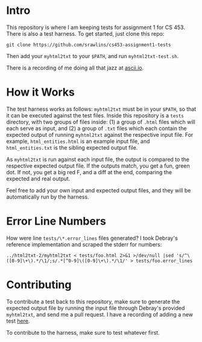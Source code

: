 Intro
=====

This repository is where I am keeping tests for assignment 1 for CS 453. There is also a test harness. To get started, just clone this repo:

    git clone https://github.com/srawlins/cs453-assignment1-tests

Then add your `myhtml2txt` to your `$PATH`, and run `myhtml2txt-test.sh`.

There is a recording of me doing all that jazz at [ascii.io](http://ascii.io/a/1053).

How it Works
============

The test harness works as follows: `myhtml2txt` must be in your `$PATH`, so that it can be executed against the test files. Inside this repository is a `tests` directory, with two groups of files inside: (1) a group of `.html` files which will each serve as input, and (2) a group of `.txt` files which each contain the expected output of running `myhtml2txt` against the respective input file. For example, `html_entities.html` is an example input file, and `html_entities.txt` is the sibling expected output file.

As `myhtml2txt` is run against each input file, the output is compared to the respective expected output file. If the outputs match, you get a fun, green dot. If not, you get a big red F, and a diff at the end, comparing the expected and real output.

Feel free to add your own input and expected output files, and they will be automatically run by the harness.

Error Line Numbers
==================

How were line `tests/\*.error_lines` files generated? I took Debray's reference implementation and scraped the stderr for numbers:

```
../html2txt-2/myhtml2txt < tests/foo.html 2>&1 >/dev/null |sed 's/^\([0-9]\+\).*/\1/;s/.*[^0-9]\([0-9]\+\).*/\1/' > tests/foo.error_lines
```

Contributing
============

To contribute a test back to this repository, make sure to generate the expected output file by running the input file through Debray's provided `myhtml2txt`, and send me a pull request. I have a recording of adding a new test [here](http://ascii.io/a/1054).

To contribute to the harness, make sure to test whatever first.

